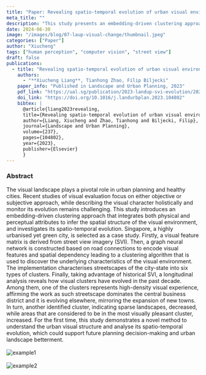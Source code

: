 ```yaml
---
title: "Paper: Revealing spatio-temporal evolution of urban visual environments with street view imagery"
meta_title: ""
description: "This study presents an embedding-driven clustering approach that combines physical and perceptual attributes to analyze the spatial structure and spatio-temporal evolution of urban visual environments. Using Singapore as a case study, it leverages street view imagery and graph neural networks to classify streetscapes into six clusters, revealing changes over the past decade. The findings provide insights into urban visual dynamics, supporting planning and landscape improvement."
date: 2024-06-30
image: "/images/blog/07-laup-visual-change/thumbnail.jpeg"
categories: ["Paper"]
author: "Xiucheng"
tags: ["human perception", "computer vision", "street view"]
draft: false
publications:
  - title: "Revealing spatio-temporal evolution of urban visual environments with street view imagery"
    authors:
      - "**Xiucheng Liang**, Tianhong Zhao, Filip Biljecki"
    paper_info: "Published in Landscape and Urban Planning, 2023"
    pdf_link: "https://ual.sg/publication/2023-landup-svi-evolution/2023-landup-svi-evolution.pdf"
    doi_link: "https://doi.org/10.1016/j.landurbplan.2023.104802"
    bibtex: |
      @article{liang2023revealing,
      title={Revealing spatio-temporal evolution of urban visual environments with street view imagery},
      author={Liang, Xiucheng and Zhao, Tianhong and Biljecki, Filip},
      journal={Landscape and Urban Planning},
      volume={237},
      pages={104802},
      year={2023},
      publisher={Elsevier}
      }
---
```


### Abstract

<div class="text-xl leading-relaxed">
The visual landscape plays a pivotal role in urban planning and healthy cities. Recent studies of visual evaluation focus on either objective or subjective approach, while describing the visual character holistically and monitor its evolution remains challenging. This study introduces an embedding-driven clustering approach that integrates both physical and perceptual attributes to infer the spatial structure of the visual environment, and investigates its spatio-temporal evolution. Singapore, a highly urbanised yet green city, is selected as a case study. Firstly, a visual feature matrix is derived from street view imagery (SVI). Then, a graph neural network is constructed based on road connections to encode visual features and spatial dependency leading to a clustering algorithm that is used to discover the underlying characteristics of the visual environment. The implementation characterises streetscapes of the city-state into six types of clusters. Finally, taking advantage of historical SVI, a longitudinal analysis reveals how visual clusters have evolved in the past decade. Among them, one of the clusters represents high-density visual experience, affirming the work as such streetscape dominates the central business district and it is evolving elsewhere, mirroring the expansion of new towns. In turn, another identified cluster, indicating sparse landscapes, decreased, while areas that are considered to be in the most visually pleasant cluster, increased. For the first time, this study demonstrates a novel method to understand the urban visual structure and analyse its spatio-temporal evolution, which could support future planning decision-making and urban landscape betterment.
</div>

</br>


<div class="flex gap-4 justify-center">
  <img src="/images/blog/07-laup-visual-change/distribution.jpg" alt="example1" class="w-10/12">
</div>

</br>

<div class="flex gap-4 justify-center">
  <img src="/images/blog/07-laup-visual-change/alluvium.jpg" alt="example2" class="w-10/12">
</div>


